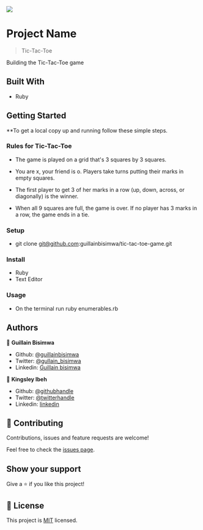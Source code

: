 ![](https://img.shields.io/badge/Microverse-blueviolet)

# Project Name

> Tic-Tac-Toe

Building the Tic-Tac-Toe game

## Built With

- Ruby

## Getting Started

\*\*To get a local copy up and running follow these simple steps.

### Rules for Tic-Tac-Toe

- The game is played on a grid that's 3 squares by 3 squares.

- You are x, your friend is o. Players take turns putting their marks in empty squares.

- The first player to get 3 of her marks in a row (up, down, across, or diagonally) is the winner.

- When all 9 squares are full, the game is over. If no player has 3 marks in a row, the game ends in a tie.

### Setup

- git clone git@github.com:guillainbisimwa/tic-tac-toe-game.git

### Install

- Ruby
- Text Editor

### Usage

- On the terminal run ruby enumerables.rb

## Authors

👤 **Guillain Bisimwa**

- Github: [@guillainbisimwa](https://github.com/guillainbisimwa)
- Twitter: [@gullain_bisimwa](https://twitter.com/gullain_bisimwa)
- Linkedin: [Guillain bisimwa](https://www.linkedin.com/in/guillain-bisimwa-8a8b7a7b/) 

👤 **Kingsley Ibeh**

- Github: [@githubhandle](https://github.com/Kingobaino1)
- Twitter: [@twitterhandle](https://twitter.com/ibehkingso)
- Linkedin: [linkedin](https://www.linkedin.com/in/ibeh-kingsley-obinna-568596177)

## 🤝 Contributing

Contributions, issues and feature requests are welcome!

Feel free to check the [issues page](https://github.com/guillainbisimwa/tic-tac-toe-game/issues).

## Show your support

Give a ⭐️ if you like this project!

## 📝 License

This project is [MIT](./LICENSE) licensed.
